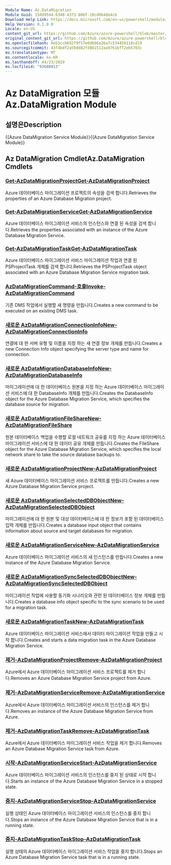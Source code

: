 ```yaml
---
Module Name: Az.DataMigration
Module Guid: 150d9544-6348-4373-806f-10cd0b4de4cb
Download Help Link: https://docs.microsoft.com/en-us/powershell/module/az.datamigration
Help Version: 0.1.0.0
Locale: en-US
content_git_url: https://github.com/Azure/azure-powershell/blob/master/src/DataMigration/DataMigration/help/Az.DataMigration.md
original_content_git_url: https://github.com/Azure/azure-powershell/blob/master/src/DataMigration/DataMigration/help/Az.DataMigration.md
ms.openlocfilehash: 6eb1ccb692f9f57e0d686a26a7c534459118cd19
ms.sourcegitcommit: 43f4bdf2a59dd82fd881512aa9761bf72eb5703c
ms.translationtype: MT
ms.contentlocale: ko-KR
ms.lasthandoff: 04/23/2019
ms.locfileid: "93688813"
---
```

# <span data-ttu-id="a4627-101">Az DataMigration 모듈</span><span class="sxs-lookup"><span data-stu-id="a4627-101">Az.DataMigration Module</span></span>
## <span data-ttu-id="a4627-102">설명은</span><span class="sxs-lookup"><span data-stu-id="a4627-102">Description</span></span>
<span data-ttu-id="a4627-103">{{Azure DataMigration Service Module}}</span><span class="sxs-lookup"><span data-stu-id="a4627-103">{{Azure DataMigration Service Module}}</span></span>

## <span data-ttu-id="a4627-104">Az DataMigration Cmdlet</span><span class="sxs-lookup"><span data-stu-id="a4627-104">Az.DataMigration Cmdlets</span></span>
### [<span data-ttu-id="a4627-105">Get-AzDataMigrationProject</span><span class="sxs-lookup"><span data-stu-id="a4627-105">Get-AzDataMigrationProject</span></span>](Get-AzDataMigrationProject.md)
<span data-ttu-id="a4627-106">Azure 데이터베이스 마이그레이션 프로젝트의 속성을 검색 합니다.</span><span class="sxs-lookup"><span data-stu-id="a4627-106">Retrieves the properties of an Azure Database Migration project.</span></span>

### [<span data-ttu-id="a4627-107">Get-AzDataMigrationService</span><span class="sxs-lookup"><span data-stu-id="a4627-107">Get-AzDataMigrationService</span></span>](Get-AzDataMigrationService.md)
<span data-ttu-id="a4627-108">Azure 데이터베이스 마이그레이션 서비스의 인스턴스와 연결 된 속성을 검색 합니다.</span><span class="sxs-lookup"><span data-stu-id="a4627-108">Retrieves the properties associated with an instance of the Azure Database Migration Service.</span></span> 

### [<span data-ttu-id="a4627-109">Get-AzDataMigrationTask</span><span class="sxs-lookup"><span data-stu-id="a4627-109">Get-AzDataMigrationTask</span></span>](Get-AzDataMigrationTask.md)
<span data-ttu-id="a4627-110">Azure 데이터베이스 마이그레이션 서비스 마이그레이션 작업과 연결 된 PSProjectTask 개체를 검색 합니다.</span><span class="sxs-lookup"><span data-stu-id="a4627-110">Retrieves the PSProjectTask object associated with an Azure Database Migration Service migration task.</span></span>

### [<span data-ttu-id="a4627-111">AzDataMigrationCommand-호출</span><span class="sxs-lookup"><span data-stu-id="a4627-111">Invoke-AzDataMigrationCommand</span></span>](Invoke-AzDataMigrationCommand.md)
<span data-ttu-id="a4627-112">기존 DMS 작업에서 실행할 새 명령을 만듭니다.</span><span class="sxs-lookup"><span data-stu-id="a4627-112">Creates a new command to be executed on an existing DMS task.</span></span>

### [<span data-ttu-id="a4627-113">새로운 AzDataMigrationConnectionInfo</span><span class="sxs-lookup"><span data-stu-id="a4627-113">New-AzDataMigrationConnectionInfo</span></span>](New-AzDataMigrationConnectionInfo.md)
<span data-ttu-id="a4627-114">연결에 대 한 서버 유형 및 이름을 지정 하는 새 연결 정보 개체를 만듭니다.</span><span class="sxs-lookup"><span data-stu-id="a4627-114">Creates a new Connection Info object specifying the server type and name for connection.</span></span>

### [<span data-ttu-id="a4627-115">새로운 AzDataMigrationDatabaseInfo</span><span class="sxs-lookup"><span data-stu-id="a4627-115">New-AzDataMigrationDatabaseInfo</span></span>](New-AzDataMigrationDatabaseInfo.md)
<span data-ttu-id="a4627-116">마이그레이션에 대 한 데이터베이스 원본을 지정 하는 Azure 데이터베이스 마이그레이션 서비스에 대 한 DatabaseInfo 개체를 만듭니다.</span><span class="sxs-lookup"><span data-stu-id="a4627-116">Creates the DatabaseInfo object for the Azure Database Migration Service, which specifies the database source for migration.</span></span>

### [<span data-ttu-id="a4627-117">새로운 AzDataMigrationFileShare</span><span class="sxs-lookup"><span data-stu-id="a4627-117">New-AzDataMigrationFileShare</span></span>](New-AzDataMigrationFileShare.md)
<span data-ttu-id="a4627-118">원본 데이터베이스 백업을 수행할 로컬 네트워크 공유를 지정 하는 Azure 데이터베이스 마이그레이션 서비스에 대 한 데이터 공유 개체를 만듭니다.</span><span class="sxs-lookup"><span data-stu-id="a4627-118">Creates the FileShare object for the Azure Database Migration Service, which specifies the local network share to take the source database backups to.</span></span>

### [<span data-ttu-id="a4627-119">새로운 AzDataMigrationProject</span><span class="sxs-lookup"><span data-stu-id="a4627-119">New-AzDataMigrationProject</span></span>](New-AzDataMigrationProject.md)
<span data-ttu-id="a4627-120">새 Azure 데이터베이스 마이그레이션 서비스 프로젝트를 만듭니다.</span><span class="sxs-lookup"><span data-stu-id="a4627-120">Creates a new Azure Database Migration Service project.</span></span>

### [<span data-ttu-id="a4627-121">새로운 AzDataMigrationSelectedDBObject</span><span class="sxs-lookup"><span data-stu-id="a4627-121">New-AzDataMigrationSelectedDBObject</span></span>](New-AzDataMigrationSelectedDBObject.md)
<span data-ttu-id="a4627-122">마이그레이션에 대 한 원본 및 대상 데이터베이스에 대 한 정보가 포함 된 데이터베이스 입력 개체를 만듭니다.</span><span class="sxs-lookup"><span data-stu-id="a4627-122">Creates a database input object that contains information about source and target databases for migration.</span></span>

### [<span data-ttu-id="a4627-123">새로운 AzDataMigrationService</span><span class="sxs-lookup"><span data-stu-id="a4627-123">New-AzDataMigrationService</span></span>](New-AzDataMigrationService.md)
<span data-ttu-id="a4627-124">Azure 데이터베이스 마이그레이션 서비스의 새 인스턴스를 만듭니다.</span><span class="sxs-lookup"><span data-stu-id="a4627-124">Creates a new instance of the Azure Database Migration Service.</span></span>

### [<span data-ttu-id="a4627-125">새로운 AzDataMigrationSyncSelectedDBObject</span><span class="sxs-lookup"><span data-stu-id="a4627-125">New-AzDataMigrationSyncSelectedDBObject</span></span>](New-AzDataMigrationSyncSelectedDBObject.md)
<span data-ttu-id="a4627-126">마이그레이션 작업에 사용할 동기화 시나리오와 관련 된 데이터베이스 정보 개체를 만듭니다.</span><span class="sxs-lookup"><span data-stu-id="a4627-126">Creates a database info object specific to the sync scenario to be used for a migration task.</span></span>

### [<span data-ttu-id="a4627-127">새로운 AzDataMigrationTask</span><span class="sxs-lookup"><span data-stu-id="a4627-127">New-AzDataMigrationTask</span></span>](New-AzDataMigrationTask.md)
<span data-ttu-id="a4627-128">Azure 데이터베이스 마이그레이션 서비스에서 데이터 마이그레이션 작업을 만들고 시작 합니다.</span><span class="sxs-lookup"><span data-stu-id="a4627-128">Creates and starts a data migration task in the Azure Database Migration Service.</span></span>

### [<span data-ttu-id="a4627-129">제거-AzDataMigrationProject</span><span class="sxs-lookup"><span data-stu-id="a4627-129">Remove-AzDataMigrationProject</span></span>](Remove-AzDataMigrationProject.md)
<span data-ttu-id="a4627-130">Azure에서 Azure 데이터베이스 마이그레이션 서비스 프로젝트를 제거 합니다.</span><span class="sxs-lookup"><span data-stu-id="a4627-130">Removes an Azure Database Migration Service project from Azure.</span></span>

### [<span data-ttu-id="a4627-131">제거-AzDataMigrationService</span><span class="sxs-lookup"><span data-stu-id="a4627-131">Remove-AzDataMigrationService</span></span>](Remove-AzDataMigrationService.md)
<span data-ttu-id="a4627-132">Azure에서 Azure 데이터베이스 마이그레이션 서비스의 인스턴스를 제거 합니다.</span><span class="sxs-lookup"><span data-stu-id="a4627-132">Removes an instance of the Azure Database Migration Service from Azure.</span></span>

### [<span data-ttu-id="a4627-133">제거-AzDataMigrationTask</span><span class="sxs-lookup"><span data-stu-id="a4627-133">Remove-AzDataMigrationTask</span></span>](Remove-AzDataMigrationTask.md)
<span data-ttu-id="a4627-134">Azure에서 Azure 데이터베이스 마이그레이션 서비스 작업을 제거 합니다.</span><span class="sxs-lookup"><span data-stu-id="a4627-134">Removes an Azure Database Migration Service task from Azure.</span></span>

### [<span data-ttu-id="a4627-135">시작-AzDataMigrationService</span><span class="sxs-lookup"><span data-stu-id="a4627-135">Start-AzDataMigrationService</span></span>](Start-AzDataMigrationService.md)
<span data-ttu-id="a4627-136">Azure 데이터베이스 마이그레이션 서비스의 인스턴스를 중지 된 상태로 시작 합니다.</span><span class="sxs-lookup"><span data-stu-id="a4627-136">Starts an instance of the Azure Database Migration Service in a stopped state.</span></span> 

### [<span data-ttu-id="a4627-137">중지-AzDataMigrationService</span><span class="sxs-lookup"><span data-stu-id="a4627-137">Stop-AzDataMigrationService</span></span>](Stop-AzDataMigrationService.md)
<span data-ttu-id="a4627-138">실행 상태인 Azure 데이터베이스 마이그레이션 서비스의 인스턴스를 중지 합니다.</span><span class="sxs-lookup"><span data-stu-id="a4627-138">Stops an instance of the Azure Database Migration Service that is in a running state.</span></span>

### [<span data-ttu-id="a4627-139">중지-AzDataMigrationTask</span><span class="sxs-lookup"><span data-stu-id="a4627-139">Stop-AzDataMigrationTask</span></span>](Stop-AzDataMigrationTask.md)
<span data-ttu-id="a4627-140">실행 상태의 Azure 데이터베이스 마이그레이션 서비스 작업을 중지 합니다.</span><span class="sxs-lookup"><span data-stu-id="a4627-140">Stops an  Azure Database Migration Service task that is in a running state.</span></span>

